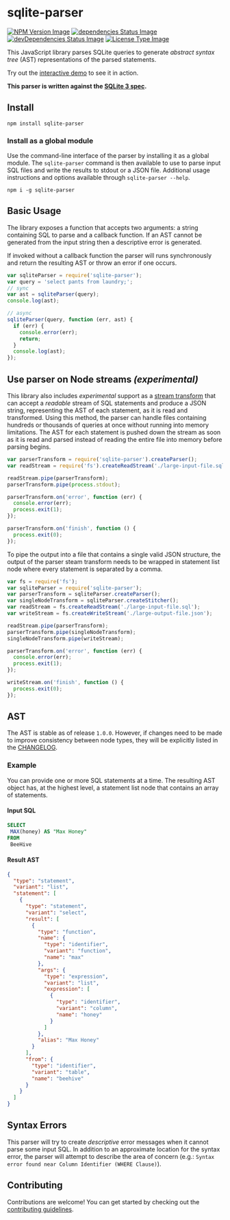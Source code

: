 # sqlite-parser

[![NPM Version Image](https://img.shields.io/npm/v/sqlite-parser.svg)](https://www.npmjs.com/package/sqlite-parser)
[![dependencies Status Image](https://img.shields.io/david/codeschool/sqlite-parser.svg)](https://github.com/codeschool/sqlite-parser/)
[![devDependencies Status Image](https://img.shields.io/david/dev/codeschool/sqlite-parser.svg)](https://github.com/codeschool/sqlite-parser/)
[![License Type Image](https://img.shields.io/github/license/codeschool/sqlite-parser.svg)](https://github.com/codeschool/sqlite-parser/blob/master/LICENSE)

This JavaScript library parses SQLite queries to generate
_abstract syntax tree_ (AST) representations of the parsed statements.

Try out the
[interactive demo]((http://codeschool.github.io/sqlite-parser/demo/))
to see it in action.

**This parser is written against the [SQLite 3 spec](https://www.sqlite.org/lang.html).**

## Install

```
npm install sqlite-parser
```

### Install as a global module

Use the command-line interface of the parser by installing it as a global module.
The `sqlite-parser` command is then available to use to parse input SQL files and
write the results to stdout or a JSON file. Additional usage
instructions and options available through `sqlite-parser --help`.

```
npm i -g sqlite-parser
```

## Basic Usage

The library exposes a function that accepts two arguments: a string containing
SQL to parse and a callback function. If an AST cannot be generated from the
input string then a descriptive error is generated.

If invoked without a callback function the parser will runs synchronously and
return the resulting AST or throw an error if one occurs.

``` javascript
var sqliteParser = require('sqlite-parser');
var query = 'select pants from laundry;';
// sync
var ast = sqliteParser(query);
console.log(ast);

// async
sqliteParser(query, function (err, ast) {
  if (err) {
    console.error(err);
    return;
  }
  console.log(ast);
});
```

## Use parser on Node streams *(experimental)*

This library also includes *experimental* support as a
[stream transform](https://nodejs.org/api/stream.html) that can accept a
_readable_ stream of SQL statements and produce a JSON string, representing
the AST of each statement, as it is read and transformed. Using this method,
the parser can handle files containing hundreds or thousands of queries at
once without running into memory limitations. The AST for each statement is
pushed down the stream as soon as it is read and parsed instead of reading the
entire file into memory before parsing begins.

``` javascript
var parserTransform = require('sqlite-parser').createParser();
var readStream = require('fs').createReadStream('./large-input-file.sql');

readStream.pipe(parserTransform);
parserTransform.pipe(process.stdout);

parserTransform.on('error', function (err) {
  console.error(err);
  process.exit(1);
});

parserTransform.on('finish', function () {
  process.exit(0);
});
```

To pipe the output into a file that contains a single valid JSON structure, the
output of the parser steam transform needs to be wrapped in statement list node
where every statement is separated by a comma.

``` javascript
var fs = require('fs');
var sqliteParser = require('sqlite-parser');
var parserTransform = sqliteParser.createParser();
var singleNodeTransform = sqliteParser.createStitcher();
var readStream = fs.createReadStream('./large-input-file.sql');
var writeStream = fs.createWriteStream('./large-output-file.json');

readStream.pipe(parserTransform);
parserTransform.pipe(singleNodeTransform);
singleNodeTransform.pipe(writeStream);

parserTransform.on('error', function (err) {
  console.error(err);
  process.exit(1);
});

writeStream.on('finish', function () {
  process.exit(0);
});
```

## AST

The AST is stable as of release `1.0.0`. However, if changes need to be made to
improve consistency between node types, they will be explicitly listed in the
[CHANGELOG](https://github.com/codeschool/sqlite-parser/blob/master/CHANGELOG.md).

### Example

You can provide one or more SQL statements at a time. The resulting AST object
has, at the highest level, a statement list node that contains an array of
statements.

#### Input SQL

``` sql
SELECT
 MAX(honey) AS "Max Honey"
FROM
 BeeHive
```

#### Result AST

``` json
{
  "type": "statement",
  "variant": "list",
  "statement": [
    {
      "type": "statement",
      "variant": "select",
      "result": [
        {
          "type": "function",
          "name": {
            "type": "identifier",
            "variant": "function",
            "name": "max"
          },
          "args": {
            "type": "expression",
            "variant": "list",
            "expression": [
              {
                "type": "identifier",
                "variant": "column",
                "name": "honey"
              }
            ]
          },
          "alias": "Max Honey"
        }
      ],
      "from": {
        "type": "identifier",
        "variant": "table",
        "name": "beehive"
      }
    }
  ]
}
```

## Syntax Errors

This parser will try to create *descriptive* error messages when it cannot parse
some input SQL. In addition to an approximate location for the syntax error,
the parser will attempt to describe the area of concern
(e.g.: `Syntax error found near Column Identifier (WHERE Clause)`).

## Contributing

Contributions are welcome! You can get started by checking out the
[contributing guidelines](https://github.com/codeschool/sqlite-parser/blob/master/CHANGELOG.md).
